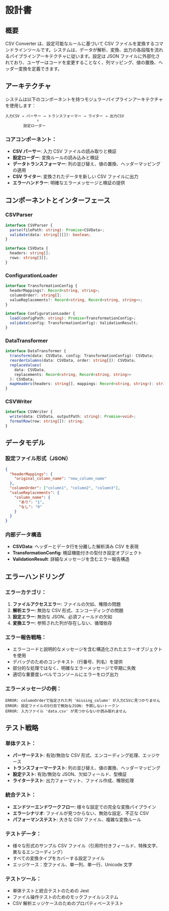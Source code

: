 # 設計書

## 概要

CSV Converter は、設定可能なルールに基づいて CSV ファイルを変換するコマンドラインツールです。システムは、データが解析、変換、出力の各段階を流れるパイプラインアーキテクチャに従います。設定は JSON ファイルに外部化されており、ユーザーはコードを変更することなく、列マッピング、値の置換、ヘッダー変換を定義できます。

## アーキテクチャ

システムは以下のコンポーネントを持つモジュラーパイプラインアーキテクチャを使用します：

```
入力CSV → パーサー → トランスフォーマー → ライター → 出力CSV
              ↑
        設定ローダー
```

### コアコンポーネント：

- **CSV パーサー**: 入力 CSV ファイルの読み取りと検証
- **設定ローダー**: 変換ルールの読み込みと検証
- **データトランスフォーマー**: 列の並び替え、値の置換、ヘッダーマッピングの適用
- **CSV ライター**: 変換されたデータを新しい CSV ファイルに出力
- **エラーハンドラー**: 明確なエラーメッセージと検証の提供

## コンポーネントとインターフェース

### CSVParser

```typescript
interface CSVParser {
  parse(filePath: string): Promise<CSVData>;
  validate(data: string[][]): boolean;
}

interface CSVData {
  headers: string[];
  rows: string[][];
}
```

### ConfigurationLoader

```typescript
interface TransformationConfig {
  headerMappings?: Record<string, string>;
  columnOrder?: string[];
  valueReplacements?: Record<string, Record<string, string>>;
}

interface ConfigurationLoader {
  load(configPath: string): Promise<TransformationConfig>;
  validate(config: TransformationConfig): ValidationResult;
}
```

### DataTransformer

```typescript
interface DataTransformer {
  transform(data: CSVData, config: TransformationConfig): CSVData;
  reorderColumns(data: CSVData, order: string[]): CSVData;
  replaceValues(
    data: CSVData,
    replacements: Record<string, Record<string, string>>
  ): CSVData;
  mapHeaders(headers: string[], mappings: Record<string, string>): string[];
}
```

### CSVWriter

```typescript
interface CSVWriter {
  write(data: CSVData, outputPath: string): Promise<void>;
  formatRow(row: string[]): string;
}
```

## データモデル

### 設定ファイル形式（JSON）

```json
{
  "headerMappings": {
    "original_column_name": "new_column_name"
  },
  "columnOrder": ["column1", "column2", "column3"],
  "valueReplacements": {
    "column_name": {
      "あり": "1",
      "なし": "0"
    }
  }
}
```

### 内部データ構造

- **CSVData**: ヘッダーとデータ行を分離した解析済み CSV を表現
- **TransformationConfig**: 検証機能付きの型付き設定オブジェクト
- **ValidationResult**: 詳細なメッセージを含むエラー報告構造

## エラーハンドリング

### エラーカテゴリ：

1. **ファイルアクセスエラー**: ファイルの欠如、権限の問題
2. **解析エラー**: 無効な CSV 形式、エンコーディングの問題
3. **設定エラー**: 無効な JSON、必須フィールドの欠如
4. **変換エラー**: 参照された列が存在しない、循環依存

### エラー報告戦略：

- エラーコードと説明的なメッセージを含む構造化されたエラーオブジェクトを使用
- デバッグのためのコンテキスト（行番号、列名）を提供
- 部分的な処理ではなく、明確なエラーメッセージで早期に失敗
- 適切な重要度レベルでコンソールにエラーをログ出力

### エラーメッセージの例：

```
ERROR: columnOrderで指定された列 'missing_column' が入力CSVに見つかりません
ERROR: 設定ファイルの5行目で無効なJSON: 予期しないトークン
ERROR: 入力ファイル 'data.csv' が見つからないか読み取れません
```

## テスト戦略

### 単体テスト：

- **パーサーテスト**: 有効/無効な CSV 形式、エンコーディング処理、エッジケース
- **トランスフォーマーテスト**: 列の並び替え、値の置換、ヘッダーマッピング
- **設定テスト**: 有効/無効な JSON、欠如フィールド、型検証
- **ライターテスト**: 出力フォーマット、ファイル作成、権限処理

### 統合テスト：

- **エンドツーエンドワークフロー**: 様々な設定での完全な変換パイプライン
- **エラーシナリオ**: ファイルが見つからない、無効な設定、不正な CSV
- **パフォーマンステスト**: 大きな CSV ファイル、複雑な変換ルール

### テストデータ：

- 様々な形式のサンプル CSV ファイル（引用符付きフィールド、特殊文字、異なるエンコーディング）
- すべての変換タイプをカバーする設定ファイル
- エッジケース：空ファイル、単一列、単一行、Unicode 文字

### テストツール：

- 単体テストと統合テストのための Jest
- ファイル操作テストのためのモックファイルシステム
- CSV 解析エッジケースのためのプロパティベーステスト
